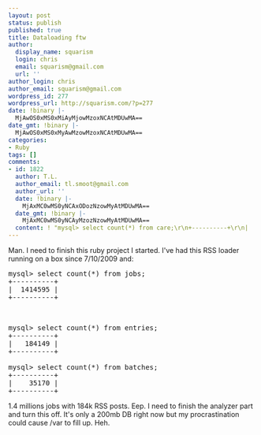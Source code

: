 ```yaml
---
layout: post
status: publish
published: true
title: Dataloading ftw
author:
  display_name: squarism
  login: chris
  email: squarism@gmail.com
  url: ''
author_login: chris
author_email: squarism@gmail.com
wordpress_id: 277
wordpress_url: http://squarism.com/?p=277
date: !binary |-
  MjAwOS0xMS0xMiAyMjowMzoxNCAtMDUwMA==
date_gmt: !binary |-
  MjAwOS0xMS0xMyAwMzowMzoxNCAtMDUwMA==
categories:
- Ruby
tags: []
comments:
- id: 1822
  author: T.L.
  author_email: tl.smoot@gmail.com
  author_url: ''
  date: !binary |-
    MjAxMC0wMS0yNCAxODozNzowMyAtMDUwMA==
  date_gmt: !binary |-
    MjAxMC0wMS0yNCAyMzozNzowMyAtMDUwMA==
  content: ! "mysql> select count(*) from care;\r\n+----------+\r\n|    0 |\r\n+----------+"
---
```

Man.  I need to finish this ruby project I started.  I've had this RSS loader running on a box since 7/10/2009 and:

<pre>mysql> select count(*) from jobs;
+----------+
|  1414595 |
+----------+</p>

mysql> select count(*) from entries;
+----------+
|   184149 |
+----------+

mysql> select count(*) from batches;
+----------+
|    35170 |
+----------+
</pre>

1.4 millions jobs with 184k RSS posts.  Eep.  I need to finish the analyzer part and turn this off.  It's only a 200mb DB right now but my procrastination could cause /var to fill up.  Heh.